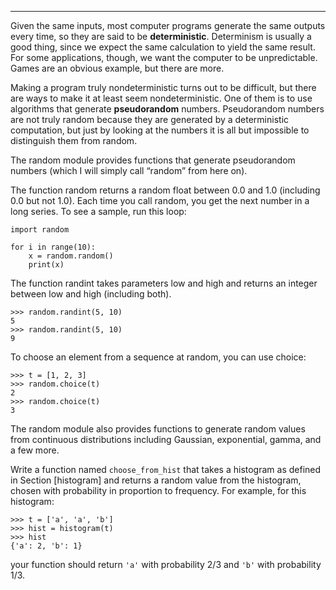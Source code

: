 --------------

Given the same inputs, most computer programs generate the same outputs every time, so they are said to be <span>**deterministic**</span>. Determinism is usually a good thing, since we expect the same calculation to yield the same result. For some applications, though, we want the computer to be unpredictable. Games are an obvious example, but there are more.

Making a program truly nondeterministic turns out to be difficult, but there are ways to make it at least seem nondeterministic. One of them is to use algorithms that generate <span>**pseudorandom**</span> numbers. Pseudorandom numbers are not truly random because they are generated by a deterministic computation, but just by looking at the numbers it is all but impossible to distinguish them from random.

The <span>random</span> module provides functions that generate pseudorandom numbers (which I will simply call “random” from here on).

The function <span>random</span> returns a random float between 0.0 and 1.0 (including 0.0 but not 1.0). Each time you call <span>random</span>, you get the next number in a long series. To see a sample, run this loop:

    import random

    for i in range(10):
        x = random.random()
        print(x)

The function <span>randint</span> takes parameters <span>low</span> and <span>high</span> and returns an integer between <span>low</span> and <span>high</span> (including both).

    >>> random.randint(5, 10)
    5
    >>> random.randint(5, 10)
    9

To choose an element from a sequence at random, you can use <span>choice</span>:

    >>> t = [1, 2, 3]
    >>> random.choice(t)
    2
    >>> random.choice(t)
    3

The <span>random</span> module also provides functions to generate random values from continuous distributions including Gaussian, exponential, gamma, and a few more.

Write a function named `choose_from_hist` that takes a histogram as defined in Section [histogram] and returns a random value from the histogram, chosen with probability in proportion to frequency. For example, for this histogram:

    >>> t = ['a', 'a', 'b']
    >>> hist = histogram(t)
    >>> hist
    {'a': 2, 'b': 1}

your function should return `'a'` with probability $2/3$ and `'b'` with probability $1/3$.

